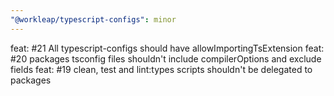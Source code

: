 ```yaml
---
"@workleap/typescript-configs": minor
---
```


feat: #21 All typescript-configs should have allowImportingTsExtension
feat: #20 packages tsconfig files shouldn't include compilerOptions and exclude fields
feat: #19 clean, test and lint:types scripts shouldn't be delegated to packages
